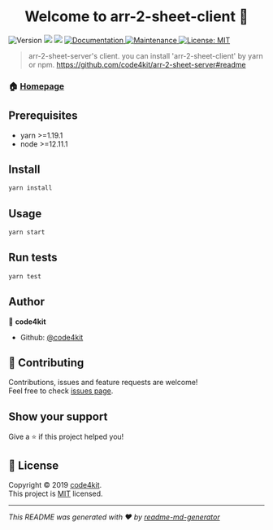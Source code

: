 <h1 align="center">Welcome to arr-2-sheet-client 👋</h1>
<p>
  <img alt="Version" src="https://img.shields.io/badge/version-1.0.0-blue.svg?cacheSeconds=2592000" />
  <img src="https://img.shields.io/badge/yarn-%3E%3D1.19.1-blue.svg" />
  <img src="https://img.shields.io/badge/node-%3E%3D12.11.1-blue.svg" />
  <a href="https://github.com/code4kit/arr-2-sheet-client#readme" target="_blank">
    <img alt="Documentation" src="https://img.shields.io/badge/documentation-yes-brightgreen.svg" />
  </a>
  <a href="https://github.com/code4kit/arr-2-sheet-client/graphs/commit-activity" target="_blank">
    <img alt="Maintenance" src="https://img.shields.io/badge/Maintained%3F-yes-green.svg" />
  </a>
  <a href="https://github.com/code4kit/arr-2-sheet-client/blob/master/LICENSE" target="_blank">
    <img alt="License: MIT" src="https://img.shields.io/github/license/code4kit/arr-2-sheet-client" />
  </a>
</p>

> arr-2-sheet-server's client. you can install 'arr-2-sheet-client' by yarn or npm. https://github.com/code4kit/arr-2-sheet-server#readme

### 🏠 [Homepage](https://github.com/code4kit/arr-2-sheet-client#readme)

## Prerequisites

- yarn >=1.19.1
- node >=12.11.1

## Install

```sh
yarn install
```

## Usage

```sh
yarn start
```

## Run tests

```sh
yarn test
```

## Author

👤 **code4kit**

* Github: [@code4kit](https://github.com/code4kit)

## 🤝 Contributing

Contributions, issues and feature requests are welcome!<br />Feel free to check [issues page](https://github.com/code4kit/arr-2-sheet-client/issues).

## Show your support

Give a ⭐️ if this project helped you!

## 📝 License

Copyright © 2019 [code4kit](https://github.com/code4kit).<br />
This project is [MIT](https://github.com/code4kit/arr-2-sheet-client/blob/master/LICENSE) licensed.

***
_This README was generated with ❤️ by [readme-md-generator](https://github.com/kefranabg/readme-md-generator)_